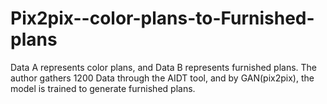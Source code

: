 # Pix2pix--color-plans-to-Furnished-plans
Data A represents color plans, and Data B represents furnished plans. The author gathers 1200 Data through the AIDT tool, and by GAN(pix2pix), the model is trained to generate furnished plans.
